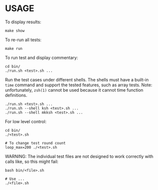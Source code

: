 # USAGE

To display results:

    make show

To re-run all tests:

    make run

To run test and display commentary:

    cd bin/
    ./run.sh <test>.sh ...

Run the test cases under different shells. The
shells must have a built-in `time` command and
support the tested features, such as array tests.
Note: unfortunately, `zsh(1)` cannot be used
because it cannot time function definitions.

	./run.sh <test>.sh ...
	./run.sh --shell ksh <test>.sh ...
	./run.sh --shell mkksh <test>.sh ...

For low level control:

	cd bin/
	./<test>.sh

	# To change test round count
	loop_max=200 ./<test>.sh

WARNING: The individual test files
are not designed to work correctly with
calls like, so this might fail:

	bash bin/<file>.sh

	# Use ...
	./<file>.sh


